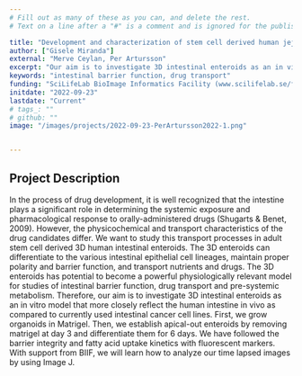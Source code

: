 ```yaml
---
# Fill out as many of these as you can, and delete the rest.
# Text on a line after a "#" is a comment and is ignored for the published page.

title: "Development and characterization of stem cell derived human jejunal organoid models in different formats"
author: ["Gisele Miranda"]
external: "Merve Ceylan, Per Artursson"
excerpt: "Our aim is to investigate 3D intestinal enteroids as an in vitro model that more closely reflect the human intestine in vivo as compared to currently used intestinal cancer cell lines"
keywords: "intestinal barrier function, drug transport"
funding: "SciLifeLab BioImage Informatics Facility (www.scilifelab.se/facilities/bioimage-informatics)"
initdate: "2022-09-23"
lastdate: "Current"
# tags_: ""
# github: ""
image: "/images/projects/2022-09-23-PerArtursson2022-1.png"


---
```


## Project Description
In the process of drug development, it is well recognized that the intestine plays a significant role in determining the systemic exposure and pharmacological response to orally-administered drugs (Shugarts & Benet, 2009). However, the physicochemical and transport characteristics of the drug candidates differ. We want to study this transport processes in adult stem cell derived 3D human intestinal enteroids. The 3D enteroids can differentiate to the various intestinal epithelial cell lineages, maintain proper polarity and barrier function, and transport nutrients and drugs. The 3D enteroids has potential to become a powerful physiologically relevant model for studies of intestinal barrier function, drug transport and pre-systemic metabolism. Therefore, our aim is to investigate 3D intestinal enteroids as an in vitro model that more closely reflect the human intestine in vivo as compared to currently used intestinal cancer cell lines. First, we grow organoids in Matrigel. Then, we establish apical-out enteroids by removing matrigel at day 3 and differentiate them for 6 days. We have followed the barrier integrity and fatty acid uptake kinetics with fluorescent markers. With support from BIIF, we will learn how to analyze our time lapsed images by using Image J.